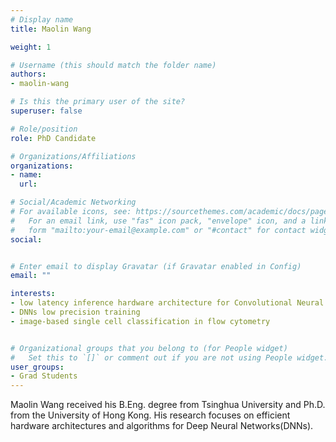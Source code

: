 ```yaml
---
# Display name
title: Maolin Wang

weight: 1

# Username (this should match the folder name)
authors:
- maolin-wang

# Is this the primary user of the site?
superuser: false

# Role/position
role: PhD Candidate

# Organizations/Affiliations
organizations:
- name: 
  url: 

# Social/Academic Networking
# For available icons, see: https://sourcethemes.com/academic/docs/page-builder/#icons
#   For an email link, use "fas" icon pack, "envelope" icon, and a link in the
#   form "mailto:your-email@example.com" or "#contact" for contact widget.
social:


# Enter email to display Gravatar (if Gravatar enabled in Config)
email: ""

interests:
- low latency inference hardware architecture for Convolutional Neural Network
- DNNs low precision training
- image-based single cell classification in flow cytometry 


# Organizational groups that you belong to (for People widget)
#   Set this to `[]` or comment out if you are not using People widget.
user_groups:
- Grad Students
---
```


Maolin Wang received his B.Eng. degree from Tsinghua University and Ph.D. from the University of Hong Kong. His research focuses on efficient hardware architectures and algorithms for Deep Neural Networks(DNNs).